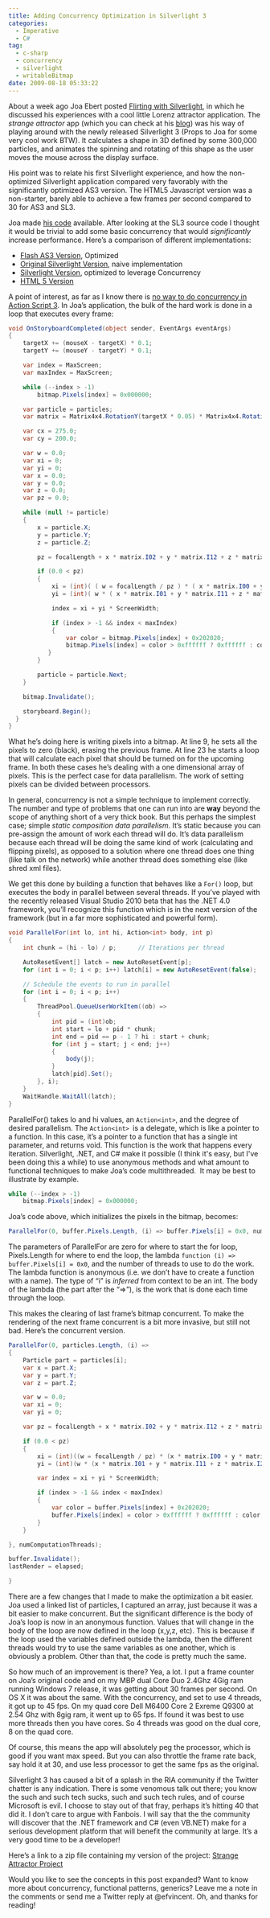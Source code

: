 ```yaml
---
title: Adding Concurrency Optimization in Silverlight 3
categories:
  - Imperative
  - C#
tag:
  - c-sharp
  - concurrency
  - silverlight
  - writableBitmap
date: 2009-08-18 05:33:22
---
```

  
About a week ago Joa Ebert posted [Flirting with Silverlight](http://blog.joa-ebert.com/2009/08/10/flirting-with-silverlight/), in which he discussed his experiences with a cool little Lorenz attractor application. The _strange attractor_ app (which you can check at his [blog](http://blog.joa-ebert.com/2009/08/10/flirting-with-silverlight/)) was his way of playing around with the newly released Silverlight 3 (Props to Joa for some very cool work BTW). It calculates a shape in 3D defined by some 300,000 particles, and animates the spinning and rotating of this shape as the user moves the mouse across the display surface.

His point was to relate his first Silverlight experience, and how the non-optimized Silverlight application compared very favorably with the significantly optimized AS3 version. The HTML5 Javascript version was a non-starter, barely able to achieve a few frames per second compared to 30 for AS3 and SL3.

<!-- more -->

Joa made [his code](http://blog.joa-ebert.com/2009/08/10/flirting-with-silverlight/) available. After looking at the SL3 source code I thought it would be trivial to add some basic concurrency that would _significantly_ increase performance. Here’s a comparison of different implementations:

- [Flash AS3 Version](http://www.joa-ebert.com/swf/index.php?swf=alchemy/Example03), Optimized
- [Original Silverlight Version](http://www.joa-ebert.com/files/xpa/attractor/), naive implementation
- [Silverlight Version](http://efvincent.com/poc/strangeattractor/), optimized to leverage Concurrency
- [HTML 5 Version](http://mediaerror.com/lab/javascript/strangeattractor)

A point of interest, as far as I know there is [no way to do concurrency in Action Script 3](http://blogs.adobe.com/aharui/2008/01/threads_in_actionscript_3.html). In Joa’s application, the bulk of the hard work is done in a loop that executes every frame:

```C#
void OnStoryboardCompleted(object sender, EventArgs eventArgs)
{
    targetX += (mouseX - targetX) * 0.1;
    targetY += (mouseY - targetY) * 0.1;

    var index = MaxScreen;
    var maxIndex = MaxScreen;

    while (--index > -1)
        bitmap.Pixels[index] = 0x000000;

    var particle = particles;
    var matrix = Matrix4x4.RotationY(targetX * 0.05) * Matrix4x4.RotationX(targetY * 0.05) * translationMatrix;

    var cx = 275.0;
    var cy = 200.0;

    var w = 0.0;
    var xi = 0;
    var yi = 0;
    var x = 0.0;
    var y = 0.0;
    var z = 0.0;
    var pz = 0.0;

    while (null != particle)
    {
        x = particle.X;
        y = particle.Y;
        z = particle.Z;

        pz = focalLength + x * matrix.I02 + y * matrix.I12 + z * matrix.I22 + matrix.I32;

        if (0.0 < pz)
        {
            xi = (int)( ( w = focalLength / pz ) * ( x * matrix.I00 + y * matrix.I10 + z * matrix.I20 ) + cx );
            yi = (int)( w * ( x * matrix.I01 + y * matrix.I11 + z * matrix.I21 ) + cy );

            index = xi + yi * ScreenWidth;

            if (index > -1 && index < maxIndex)
            {
                var color = bitmap.Pixels[index] + 0x202020;
                bitmap.Pixels[index] = color > 0xffffff ? 0xffffff : color;
           }
        }

        particle = particle.Next;
    }

    bitmap.Invalidate();

    storyboard.Begin();
  }
}
```

What he’s doing here is writing pixels into a bitmap. At line 9, he sets all the pixels to zero (black), erasing the previous frame. At line 23 he starts a loop that will calculate each pixel that should be turned on for the upcoming frame. In both these cases he’s dealing with a one dimensional array of pixels. This is the perfect case for data parallelism. The work of setting pixels can be divided between processors.

In general, concurrency is not a simple technique to implement correctly. The number and type of problems that one can run into are **way** beyond the scope of anything short of a very thick book. But this perhaps the simplest case; simple _static composition data parallelism_. It’s static because you can pre-assign the amount of work each thread will do. It’s data parallelism because each thread will be doing the same kind of work (calculating and flipping pixels), as opposed to a solution where one thread does one thing (like talk on the network) while another thread does something else (like shred xml files).

We get this done by building a function that behaves like a `For()` loop, but executes the body in parallel between several threads. If you’ve played with the recently released Visual Studio 2010 beta that has the .NET 4.0 framework, you’ll recognize this function which is in the next version of the framework (but in a far more sophisticated and powerful form).

```C#
void ParallelFor(int lo, int hi, Action<int> body, int p)
{
    int chunk = (hi - lo) / p;      // Iterations per thread

    AutoResetEvent[] latch = new AutoResetEvent[p];
    for (int i = 0; i < p; i++) latch[i] = new AutoResetEvent(false);

    // Schedule the events to run in parallel
    for (int i = 0; i < p; i++)
    {
        ThreadPool.QueueUserWorkItem((ob) =>
        {
            int pid = (int)ob;
            int start = lo + pid * chunk;
            int end = pid == p - 1 ? hi : start + chunk;
            for (int j = start; j < end; j++)
            {
                body(j);
            }
            latch[pid].Set();
        }, i);
    }
    WaitHandle.WaitAll(latch);
}
```

ParallelFor() takes lo and hi values, an `Action<int>`, and the degree of desired parallelism. The `Action<int> `is a delegate, which is like a pointer to a function. In this case, it’s a pointer to a function that has a single int parameter, and returns void. This function is the work that happens every iteration. Silverlight, .NET, and C# make it possible (I think it's easy, but I've been doing this a while) to use anonymous methods and what amount to functional techniques to make Joa’s code multithreaded.  It may be best to illustrate by example.

```C#
while (--index > -1)
    bitmap.Pixels[index] = 0x000000;
```

Joa’s code above, which initializes the pixels in the bitmap, becomes:

```C#
ParallelFor(0, buffer.Pixels.Length, (i) => buffer.Pixels[i] = 0x0, numComputationThreads);
```

The parameters of ParallelFor are zero for where to start the for loop, Pixels.Length for where to end the loop, the lambda `function (i) => buffer.Pixels[i] = 0x0`, and the number of threads to use to do the work. The lambda function is anonymous (i.e. we don’t have to create a function with a name). The type of “i” is _inferred_ from context to be an int. The body of the lambda (the part after the “=>”), is the work that is done each time through the loop.

This makes the clearing of last frame’s bitmap concurrent. To make the rendering of the next frame concurrent is a bit more invasive, but still not bad. Here’s the concurrent version.

```C#
ParallelFor(0, particles.Length, (i) =>
{
    Particle part = particles[i];
    var x = part.X;
    var y = part.Y;
    var z = part.Z;

    var w = 0.0;
    var xi = 0;
    var yi = 0;

    var pz = focalLength + x * matrix.I02 + y * matrix.I12 + z * matrix.I22 + matrix.I32;

    if (0.0 < pz)
    {
        xi = (int)((w = focalLength / pz) * (x * matrix.I00 + y * matrix.I10 + z * matrix.I20) + cx);
        yi = (int)(w * (x * matrix.I01 + y * matrix.I11 + z * matrix.I21) + cy);

        var index = xi + yi * ScreenWidth;

        if (index > -1 && index < maxIndex)
        {
            var color = buffer.Pixels[index] + 0x202020;
            buffer.Pixels[index] = color > 0xffffff ? 0xffffff : color;
        }
    }

}, numComputationThreads);

buffer.Invalidate();
lastRender = elapsed;

}
```

There are a few changes that I made to make the optimization a bit easier. Joa used a linked list of particles, I captured an array, just because it was a bit easier to make concurrent. But the significant difference is the body of Joa’s loop is now in an anonymous function. Values that will change in the body of the loop are now defined in the loop (x,y,z, etc). This is because if the loop used the variables defined outside the lambda, then the different threads would try to use the same variables as one another, which is obviously a problem. Other than that, the code is pretty much the same.

So how much of an improvement is there? Yea, a lot. I put a frame counter on Joa’s original code and on my MBP dual Core Duo 2.4Ghz 4Gig ram running Windows 7 release, it was getting about 30 frames per second. On OS X it was about the same. With the concurrency, and set to use 4 threads, it got up to 45 fps. On my quad core Dell M6400 Core 2 Exreme Q9300 at 2.54 Ghz with 8gig ram, it went up to 65 fps. If found it was best to use more threads then you have cores. So 4 threads was good on the dual core, 8 on the quad core.

Of course, this means the app will absolutely peg the processor, which is good if you want max speed. But you can also throttle the frame rate back, say hold it at 30, and use less processor to get the same fps as the original.

Silverlight 3 has caused a bit of a splash in the RIA community if the Twitter chatter is any indication. There is some venomous talk out there; you know the such and such tech sucks, such and such tech rules, and of course Microsoft is evil. I choose to stay out of that fray, perhaps it’s hitting 40 that did it. I don’t care to argue with Fanbois. I will say that the the community will discover that the .NET framework and C# (even VB.NET) make for a serious development platform that will benefit the community at large. It’s a very good time to be a developer!

Here’s a link to a zip file containing my version of the project: [Strange Attractor Project](https://skydrive.live.com/?cid=db16741b8ce498b0#)

Would you like to see the concepts in this post expanded? Want to know more about concurrency, functional patterns, generics? Leave me a note in the comments or send me a Twitter reply at @efvincent. Oh, and thanks for reading!
